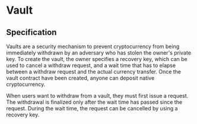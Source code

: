 # Vault

## Specification

Vaults are a security mechanism to prevent cryptocurrency
from being immediately withdrawn by an adversary who has stolen
the owner's private key.
To create the vault, the owner specifies a recovery key, which can be
used to cancel a withdraw request, and a wait time that has to elapse
between a withdraw request and the actual currency transfer.
Once the vault contract have been created, anyone can deposit
native cryptocurrency.

When users want to withdraw from a vault, they must first issue a request.
The withdrawal is finalized only after the
wait time has passed since the request.
During the wait time, the request can be cancelled by using a recovery key.

